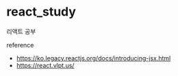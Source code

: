 # react_study

리액트 공부

reference
 - https://ko.legacy.reactjs.org/docs/introducing-jsx.html
 - https://react.vlpt.us/
